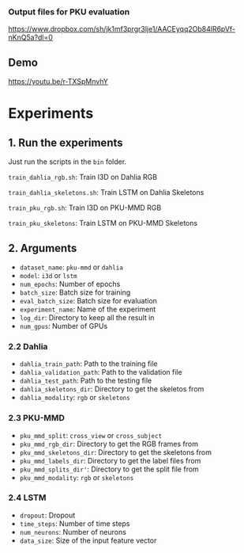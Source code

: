 ### Output files for PKU evaluation
https://www.dropbox.com/sh/jk1mf3prgr3lje1/AACEyqq2Ob84lR6pVf-nKnQ5a?dl=0

## Demo 
https://youtu.be/r-TXSpMnvhY

# Experiments


## 1. Run the experiments
Just run the scripts in the `bin` folder.

`train_dahlia_rgb.sh`: Train I3D on Dahlia RGB

`train_dahlia_skeletons.sh`: Train LSTM on Dahlia Skeletons

`train_pku_rgb.sh`: Train I3D on PKU-MMD RGB

`train_pku_skeletons`: Train LSTM on PKU-MMD Skeletons

## 2. Arguments

* `dataset_name`: `pku-mmd` or `dahlia`
* `model`: `i3d` or `lstm`
* `num_epochs`: Number of epochs
* `batch_size`: Batch size for training
* `eval_batch_size`: Batch size for evaluation
* `experiment_name`: Name of the experiment 
* `log_dir`: Directory to keep all the result in
* `num_gpus`: Number of GPUs

### 2.2 Dahlia
* `dahlia_train_path`: Path to the training file
* `dahlia_validation_path`: Path to the validation file
* `dahlia_test_path`: Path to the testing file
* `dahlia_skeletons_dir`: Directory to get the skeletos from
* `dahlia_modality`: `rgb` or `skeletons`

### 2.3 PKU-MMD
* `pku_mmd_split`: `cross_view` or `cross_subject`
* `pku_mmd_rgb_dir`: Directory to get the RGB frames from
* `pku_mmd_skeletons_dir`: Directory to get the skeletons from
* `pku_mmd_labels_dir`: Directory to get the label files from
* `pku_mmd_splits_dir'`: Directory to get the split file from
* `pku_mmd_modality`: `rgb` or `skeletons`

### 2.4 LSTM
* `dropout`: Dropout
* `time_steps`: Number of time steps
* `num_neurons`: Number of neurons
* `data_size`: Size of the input feature vector

